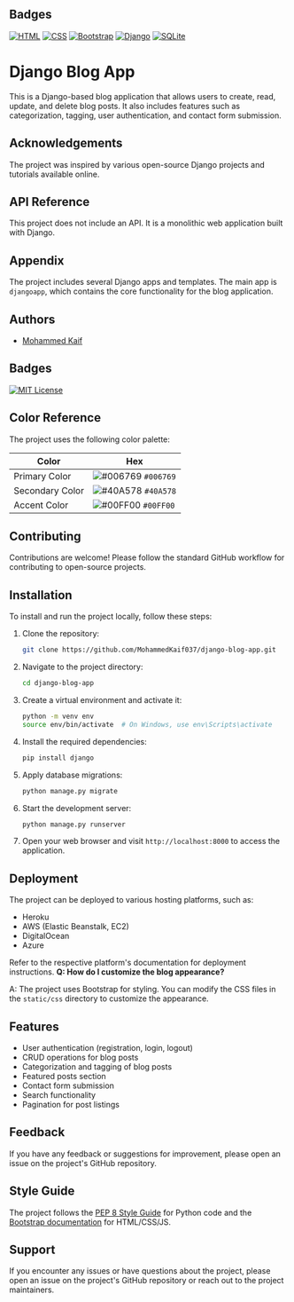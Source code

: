 ## Badges
[![HTML](https://img.shields.io/badge/HTML-5-red)](https://developer.mozilla.org/en-US/docs/Web/HTML)
[![CSS](https://img.shields.io/badge/CSS-3-blue)](https://developer.mozilla.org/en-US/docs/Web/CSS)
[![Bootstrap](https://img.shields.io/badge/Bootstrap-4-purple)](https://getbootstrap.com/docs/4.0/getting-started/introduction/)
[![Django](https://img.shields.io/badge/Django-3.0-green)](https://docs.djangoproject.com/en/3.0/)
[![SQLite](https://img.shields.io/badge/SQLite-3-blue)](https://www.sqlite.org/docs.html)
# Django Blog App

This is a Django-based blog application that allows users to create, read, update, and delete blog posts. It also includes features such as categorization, tagging, user authentication, and contact form submission.

## Acknowledgements

The project was inspired by various open-source Django projects and tutorials available online.

## API Reference

This project does not include an API. It is a monolithic web application built with Django.

## Appendix

The project includes several Django apps and templates. The main app is `djangoapp`, which contains the core functionality for the blog application.

## Authors

- [Mohammed Kaif](https://github.com/MohammedKaif037)

## Badges

[![MIT License](https://img.shields.io/badge/License-MIT-green.svg)](https://choosealicense.com/licenses/mit/)

## Color Reference

The project uses the following color palette:

| Color             | Hex                                                        |
| ----------------- | ---------------------------------------------------------- |
| Primary Color     | ![#006769](https://via.placeholder.com/10/000000?text=+) `#006769` |
| Secondary Color   | ![#40A578](https://via.placeholder.com/10/FFFFFF?text=+) `#40A578` |
| Accent Color      | ![#00FF00](https://via.placeholder.com/10/00FF00?text=+) `#00FF00` |

## Contributing

Contributions are welcome! Please follow the standard GitHub workflow for contributing to open-source projects.

## Installation

To install and run the project locally, follow these steps:

1. Clone the repository:
    ```bash
    git clone https://github.com/MohammedKaif037/django-blog-app.git
    ```

2. Navigate to the project directory:
    ```bash
    cd django-blog-app
    ```

3. Create a virtual environment and activate it:
    ```bash
    python -m venv env
    source env/bin/activate  # On Windows, use env\Scripts\activate
    ```

4. Install the required dependencies:
    ```bash
    pip install django
    ```

5. Apply database migrations:
    ```bash
    python manage.py migrate
    ```

6. Start the development server:
    ```bash
    python manage.py runserver
    ```

7. Open your web browser and visit `http://localhost:8000` to access the application.

## Deployment

The project can be deployed to various hosting platforms, such as:

- Heroku
- AWS (Elastic Beanstalk, EC2)
- DigitalOcean
- Azure

Refer to the respective platform's documentation for deployment instructions.
**Q: How do I customize the blog appearance?**

A: The project uses Bootstrap for styling. You can modify the CSS files in the `static/css` directory to customize the appearance.

## Features

- User authentication (registration, login, logout)
- CRUD operations for blog posts
- Categorization and tagging of blog posts
- Featured posts section
- Contact form submission
- Search functionality
- Pagination for post listings
## Feedback

If you have any feedback or suggestions for improvement, please open an issue on the project's GitHub repository.

## Style Guide

The project follows the [PEP 8 Style Guide](https://www.python.org/dev/peps/pep-0008/) for Python code and the [Bootstrap documentation](https://getbootstrap.com/docs/5.0/getting-started/introduction/) for HTML/CSS/JS.
## Support

If you encounter any issues or have questions about the project, please open an issue on the project's GitHub repository or reach out to the project maintainers.

























